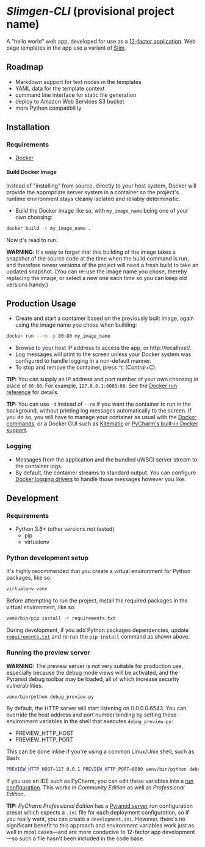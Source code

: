 # *Slimgen-CLI* (provisional project name)

A "hello world" web app, developed for use as a [12-factor application].
Web page templates in the app use a variant of [Slim].

## Roadmap

- Markdown support for text nodes in the templates
- YAML data for the template context
- command line interface for static file generation
- deploy to Amazon Web Services S3 bucket
- more Python compatibility

## Installation

### Requirements

- [Docker]

#### Build Docker image

Instead of "installing" from source, directly to your host system, Docker
will provide the appropriate server system in a container so the project's
runtime environment stays cleanly isolated and reliably deterministic.

- Build the Docker image like so, with `my_image_name` being one of your
own choosing:

```bash
docker build -t my_image_name .
```

Now it's read to run.

**WARNING**: It's easy to forget that this building of the image takes
a snapshot of the source code at the time when the build command is run,
and therefore newer versions of the project will need a fresh build to
take an updated snapshot. (You can re-use the image name you chose,
thereby replacing the image, or select a new one each time so you can
keep old versions handy.)

## Production Usage

- Create and start a container based on the previously built image, again
using the image name you chose when building:

```bash
docker run --rm -p 80:80 my_image_name
```

- Browse to your host IP address to access the app, or http://localhost/.
- Log messages will print to the screen unless your Docker system was
configured to handle logging in a non-default manner.
- To stop and remove the container, press `^C` (Control+C).

**TIP:** You can supply an IP address and port number of your own choosing
in place of `80:80`. For example, `127.0.0.1:8080:80`. See the [Docker run reference] for details.

**TIP:** You can use `-d` instead of `--rm` if you want the container to
run in the background, without printing log messages automatically to
the screen. If you do so, you will have to manage your container as usual
with the [Docker commands], or a Docker GUI such as [Kitematic] or
[PyCharm's built-in Docker support].

### Logging

- Messages from the application and the bundled uWSGI server stream to the
container logs.
- By default, the container streams to standard output.
You can configure [Docker logging drivers] to handle those messages
however you like.

## Development

### Requirements

- Python 3.6+ (other versions not tested)
  - pip
  - virtualenv

### Python development setup

It's highly recommended that you create a virtual environment for Python
packages, like so:

```bash
virtualenv venv
```

Before attempting to run the project, install the required packages in
the virtual environment, like so:

```bash
venv/bin/pip install -r requirements.txt
```

During devolopment, if you add Python packages dependencies, update
[`requirements.txt`] and re-run the `pip install` command as shown above.

### Running the preview server

**WARNING:** The preview server is not very suitable for production use, especially
because the debug mode views will be activated, and the Pyramid debug toolbar
may be loaded, all of which increase security vulnerabilities.

```bash
venv/bin/python debug_preview.py
```

By default, the HTTP server will start listening on 0.0.0.0:6543. You
can override the host address and port number binding by setting these
environment variables in the shell that executes `debug_preview.py`:

- PREVIEW_HTTP_HOST
- PREVIEW_HTTP_PORT

This can be done inline if you're using a common Linux/Unix shell,
such as Bash:

```bash
PREVIEW_HTTP_HOST=127.0.0.1 PREVIEW_HTTP_PORT=8080 venv/bin/python debug_preview.py
```

If you use an IDE such as PyCharm, you can edit these variables into a
[run configuration]. This works in *Community Edition* as well as
*Professional Edition*.

**TIP:** *PyCharm Professional Edition* has a [Pyramid server]
run configuration preset which expects a `.ini` file for each deployment
configuration, so if you really want, you can create a `development.ini`.
However, there's no significant benefit to this approach and environment
variables work just as well in most cases—and are more conducive to 12-factor
app development—so such a file hasn't been included in the code base.

[12-factor application]: https://12factor.net/
[Docker logging drivers]: https://docs.docker.com/engine/admin/logging/overview/
[Docker]: https://docs.docker.com/engine/installation/
[Slim]: https://github.com/thoughtnirvana/slimish-jinja2
[run configuration]: https://www.jetbrains.com/help/pycharm/run-debug-configuration-python.html
[Pyramid Server]: https://www.jetbrains.com/help/pycharm/run-debug-configuration-pyramid-server.html
[`requirements.txt`]: https://pip.pypa.io/en/stable/user_guide/#requirements-files
[Docker commands]: https://docs.docker.com/engine/reference/commandline/docker/
[PyCharm's built-in Docker support]: https://www.jetbrains.com/help/pycharm/docker.html
[Kitematic]: https://docs.docker.com/kitematic/userguide/
[Docker run reference]: https://docs.docker.com/engine/reference/run/#expose-incoming-ports
